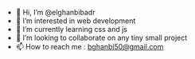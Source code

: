 - 👋 Hi, I’m @elghanbibadr
- 👀 I’m interested in web development
- 🌱 I’m currently learning css and js 
- 💞️ I’m looking to collaborate on any tiny small project
- 📫 How to reach me  : bghanbi50@gmail.com

<!---
elghanbibadr/elghanbibadr is a ✨ special ✨ repository because its `README.md` (this file) appears on your GitHub profile.
You can click the Preview link to take a look at your changes.
--->
